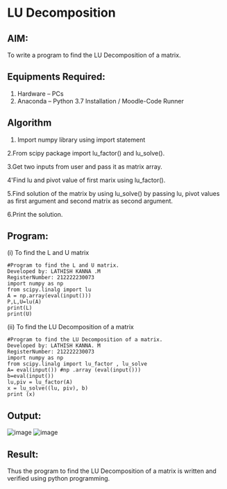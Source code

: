 # LU Decomposition 

## AIM:
To write a program to find the LU Decomposition of a matrix.

## Equipments Required:
1. Hardware – PCs
2. Anaconda – Python 3.7 Installation / Moodle-Code Runner

## Algorithm
1. Import numpy library using import statement

2.From scipy package import lu_factor() and lu_solve().

3.Get two inputs from user and pass it as matrix array.

4'Find lu and pivot value of first marix using lu_factor().

5.Find solution of the matrix by using lu_solve() by passing lu, pivot values as first argument and second matrix as second argument.

6.Print the solution.

## Program:
(i) To find the L and U matrix
```
#Program to find the L and U matrix.
Developed by: LATHISH KANNA .M
RegisterNumber: 212222230073
import numpy as np
from scipy.linalg import lu
A = np.array(eval(input()))
P,L,U=lu(A)
print(L)
print(U)

```
(ii) To find the LU Decomposition of a matrix
```
#Program to find the LU Decomposition of a matrix.
Developed by: LATHISH KANNA. M
RegisterNumber: 212222230073
import numpy as np
from scipy.linalg import lu_factor , lu_solve 
A= eval(input()) #np .array (eval(input()))
b=eval(input())
lu,piv = lu_factor(A)
x = lu_solve((lu, piv), b)
print (x)

```
## Output:
![image](https://user-images.githubusercontent.com/120359170/232738927-8ab11e45-476d-4333-b2a2-bf38349a9e20.png)
![image](https://user-images.githubusercontent.com/120359170/232737909-6d4af4e2-6477-45cf-8bd5-c1c917f0c8d4.png)
## Result:
Thus the program to find the LU Decomposition of a matrix is written and verified using python programming.

